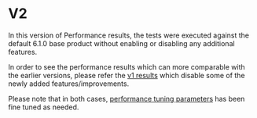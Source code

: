 # V2

In this version of Performance results, the tests were executed against the default 6.1.0 base product without enabling or disabling any additional features.

In order to see the performance results which can more comparable with the earlier versions, please refer the [v1 results](https://github.com/wso2/performance-is/tree/master/benchmarks/6.1.0/v1/README.md) which disable some of the newly added features/improvements.

Please note that in both cases, [performance tuning parameters](https://is.docs.wso2.com/en/6.1.0/deploy/performance/performance-tuning-recommendations/) has been fine tuned as needed.
